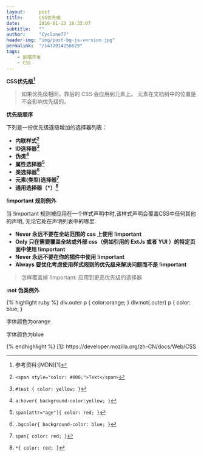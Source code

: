 ```yaml
---
layout: 	post
title:  	CSS优先级
date:   	2016-01-13 16:33:07
subtitle:   ""
author:     "Cyclone77"
header-img: "img/post-bg-js-version.jpg"
permalink:  "/1472014256629"
tags:
    - 前端开发
    - CSS
---
```


**CSS优先级[^footNote0]**

[^footNote0]: 参考资料:[MDN][1]

>如果优先级相同，靠后的 CSS 会应用到元素上。
>元素在文档树中的位置是不会影响优先级的。

**优先级顺序**

下列是一份优先级逐级增加的选择器列表：

- **内联样式[^footNote1]**
- **ID选择器[^footNote2]**
- **伪类[^footNote3]**
- **属性选择器[^footNote4]**
- **类选择器[^footNote5]**
- **元素(类型)选择器[^footNote6]**
- **通用选择器（*）[^footNote7]**

[^footNote1]:```<span style="color: #000;">Text</span>```

[^footNote2]:```#test { color: yellow; }```

[^footNote3]:```a:hover{ background-color:yellow; }```

[^footNote4]:```span[attr="age"]{ color: red; }```

[^footNote5]:```.bgcolor{ background-color: blue; }```

[^footNote6]:```span{ color: red; }```

[^footNote7]:```*{ color: red; }```

**!important 规则例外**

当 !important 规则被应用在一个样式声明中时,该样式声明会覆盖CSS中任何其他的声明, 无论它处在声明列表中的哪里.

- **Never 永远不要在全站范围的 css 上使用 !important**
- **Only 只在需要覆盖全站或外部 css（例如引用的 ExtJs 或者 YUI ）的特定页面中使用   !important**
- **Never 永远不要在你的插件中使用 !important**
- **Always 要优化考虑使用样式规则的优先级来解决问题而不是 !important**

>怎样覆盖掉 !important: 应用到更高优先级的选择器

**:not 伪类例外**

{% highlight ruby %}
div.outer p {
    color:orange;
}
div:not(.outer) p {
    color: blue;
}
<div class="outer">
    <p>字体颜色为orange</p>
    <div class="inner">
        <p>字体颜色为blue</p>
    </div>
</div>
{% endhighlight %}
  [1]: https://developer.mozilla.org/zh-CN/docs/Web/CSS